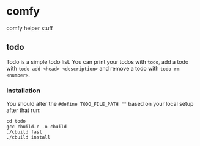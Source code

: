 # comfy
comfy helper stuff

## todo
Todo is a simple todo list. You can print your todos with `todo`, add a todo
with `todo add <head> <description>` and remove a todo with `todo rm
<number>`.

### Installation
You should alter the `#define TODO_FILE_PATH ""` based on your local setup
after that run:
```
cd todo
gcc cbuild.c -o cbuild
./cbuild fast
./cbuild install
```
